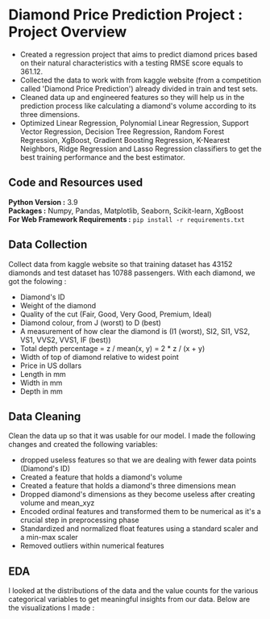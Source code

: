 # Diamond Price Prediction Project : Project Overview
* Created a regression project that aims to predict diamond prices based on their natural characteristics with a testing RMSE score equals to 361.12.
* Collected the data to work with from kaggle website (from a competition called 'Diamond Price Prediction') already divided in train and test sets.
* Cleaned data up and engineered features so they will help us in the prediction process like calculating a diamond's volume according to its three dimensions.
* Optimized Linear Regression, Polynomial Linear Regression, Support Vector Regression, Decision Tree Regression, Random Forest Regression, XgBoost, Gradient Boosting Regression, K-Nearest Neighbors, Ridge Regression and Lasso Regression classifiers to get the best training performance and the best estimator.

## Code and Resources used
<b>Python Version :</b> 3.9<br>
<b>Packages :</b> Numpy, Pandas, Matplotlib, Seaborn, Scikit-learn, XgBoost<br>
<b>For Web Framework Requirements :</b> `pip install -r requirements.txt`

## Data Collection
Collect data from kaggle website so that training dataset has 43152 diamonds and test dataset has 10788 passengers. With each diamond, we got the folowing :
* Diamond's ID
* Weight of the diamond
* Quality of the cut (Fair, Good, Very Good, Premium, Ideal)
* Diamond colour, from J (worst) to D (best)
* A measurement of how clear the diamond is (I1 (worst), SI2, SI1, VS2, VS1, VVS2, VVS1, IF (best))
* Total depth percentage = z / mean(x, y) = 2 * z / (x + y)
* Width of top of diamond relative to widest point
* Price in US dollars
* Length in mm
* Width in mm
* Depth in mm

## Data Cleaning
Clean the data up so that it was usable for our model. I made the following changes and created the following variables:
* dropped useless features so that we are dealing with fewer data points (Diamond's ID)
* Created a feature that holds a diamond's volume
* Created a feature that holds a diamond's three dimensions mean
* Dropped diamond's dimensions as they become useless after creating volume and mean_xyz
* Encoded ordinal features and transformed them to be numerical as it's a crucial step in preprocessing phase
* Standardized and normalized float features using a standard scaler and a min-max scaler
* Removed outliers within numerical features

## EDA
I looked at the distributions of the data and the value counts for the various categorical variables to get meaningful insights from our data. Below are the visualizations I made :<br><br>
